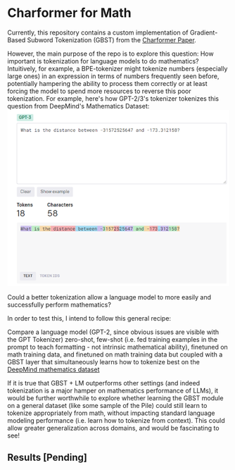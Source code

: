 # Charformer for Math

Currently, this repository contains a custom implementation of Gradient-Based Subword Tokenization (GBST) from the [Charformer Paper](https://arxiv.org/pdf/2106.12672.pdf). 

However, the main purpose of the repo is to explore this question: How important is tokenization for language models to do mathematics? 
Intuitively, for example, a BPE-tokenizer might tokenize numbers (especially large ones) in an expression in terms of numbers frequently seen before, potentially hampering the ability to process them correctly or at least forcing the model to spend more resources to reverse this poor tokenization. 
For example, here's how GPT-2/3's tokenizer tokenizes this question from DeepMind's Mathematics Dataset: ![](https://github.com/girivad/charformer_for_math/blob/main/presentation/Final%20GPT3%20Tokenization%20Example.png)

Could a better tokenization allow a language model to more easily and successfully perform mathematics?

In order to test this, I intend to follow this general recipe:

Compare a language model (GPT-2, since obvious issues are visible with the GPT Tokenizer) zero-shot, few-shot (i.e. fed training examples in the prompt to teach formatting - not intrinsic mathematical ability), finetuned on math training data, and finetuned on math training data but coupled with a GBST layer that simultaneously learns how to tokenize best on the [DeepMind mathematics dataset](https://github.com/google-deepmind/mathematics_dataset)

If it is true that GBST + LM outperforms other settings (and indeed tokenization is a major hamper on mathematics performance of LLMs), it would be further worthwhile to explore whether learning the GBST module on a general dataset (like some sample of the Pile) could still learn to tokenize appropriately from math, without impacting standard language modeling performance (i.e. learn how to tokenize from context). This could allow greater generalization across domains, and would be fascinating to see!

## Results [Pending]
